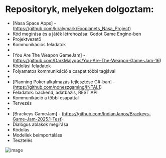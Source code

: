 # Repositoryk, melyeken dolgoztam:

- [Nasa Space Apps] - (https://github.com/kiralymark/Exoplanets_Nasa_Project)
-  Kód megírása és a játék létrehozása: Godot Game Engine-ben
-  Projektvezető
-  Kommunikációs feladatok
-
- [You Are The Weapon GameJam] - (https://github.com/DarkMalygos/You-Are-The-Weapon-Game-Jam-16)
-   Kódolási feladatok
-   Folyamatos kommunikáció a csapat többi tagjával
-
- [Planning Poker alkalmazás fejlesztése C#-ban] - (https://github.com/noneszgaming/INTAL1)
-   Feladatok: backend, adatbázis, REST API
-   Kommunikáció a többi csapattal
-   Tervezés
-  
- [Brackeys GameJam] - (https://github.com/IndianJanos/Brackeys-Game-Jam-2025.1-Test)
-   Dialógus ablakok megírása
-   Kódolás
-   Modellek beimportálása
-   Tesztelés

![image](https://github.com/user-attachments/assets/68fe597d-d734-422a-81f9-7e5027584eb1)
